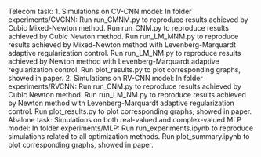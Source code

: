 Telecom task:
    1. Simulations on CV-CNN model:
        In folder experiments/CVCNN:
        Run run_CMNM.py to reproduce results achieved by Cubic Mixed-Newton method.
        Run run_CNM.py to reproduce results achieved by Cubic Newton method.
        Run run_LM_MNM.py to reproduce results achieved by Mixed-Newton method with Levenberg-Marquardt adaptive regularization control.
        Run run_LM_NM.py to reproduce results achieved by Newton method with Levenberg-Marquardt adaptive regularization control.
        Run plot_results.py to plot corresponding graphs, showed in paper.
    2. Simulations on RV-CNN model:
        In folder experiments/RVCNN:
        Run run_CNM.py to reproduce results achieved by Cubic Newton method.
        Run run_LM_NM.py to reproduce results achieved by Newton method with Levenberg-Marquardt adaptive regularization control.
        Run plot_results.py to plot corresponding graphs, showed in paper.
Abalone task:
    Simulations on both real-valued and complex-valued MLP model:
        In folder experiments/MLP:
        Run run_experiments.ipynb to reproduce simulations related to all optimization methods.
        Run plot_summary.ipynb to plot corresponding graphs, showed in paper.